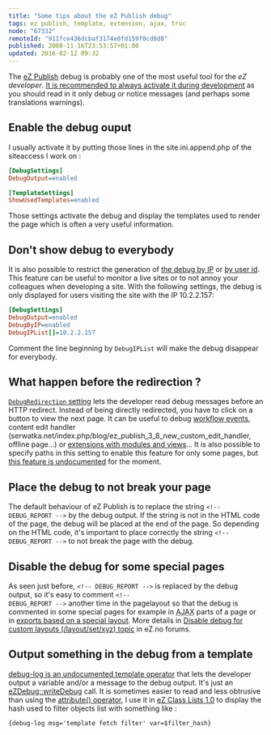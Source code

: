 ```yaml
---
title: "Some tips about the eZ Publish debug"
tags: ez publish, template, extension, ajax, truc
node: "67332"
remoteId: "911fce436dcbaf3174e0fd159f0cd8d8"
published: 2008-11-16T23:53:57+01:00
updated: 2016-02-12 09:32
---
```


The [eZ Publish](/tag/ez-publish) debug is probably one of the most useful tool
for the *eZ developer*. [It is recommended to always activate it during
development](http://suffandnonsense.blogspot.com/2008/10/10-tips-for-new-ez-publish-developers.html)
as you should read in it only debug or notice messages (and perhaps some
translations warnings).


## Enable the debug ouput


I usually activate it by putting those lines in the site.ini.append.php of the siteaccess I work on :

``` ini
[DebugSettings]
DebugOutput=enabled

[TemplateSettings]
ShowUsedTemplates=enabled

```

Those settings activate the debug and display the templates used to render the
page which is often a very useful information.

## Don't show debug to everybody


It is also possible to restrict the generation of [the debug by
IP](http://ez.no/doc/ez_publish/technical_manual/4_0/reference/configuration_files/site_ini/debugsettings/debugbyip)
or [by user
id](http://ez.no/doc/ez_publish/technical_manual/4_0/reference/configuration_files/site_ini/debugsettings/debugbyuser).
This feature can be useful to monitor a live sites or to not annoy your
colleagues when developing a site. With the following settings, the debug is
only displayed for users visiting the site with the IP 10.2.2.157:

``` ini
[DebugSettings]
DebugOutput=enabled
DebugByIP=enabled
DebugIPList[]=10.2.2.157

```

Comment the line beginning by <code>DebugIPList</code>
 will make the debug disappear for everybody.

## What happen before the redirection ?


[<code>DebugRedirection</code>
setting](http://ez.no/doc/ez_publish/technical_manual/4_0/reference/configuration_files/site_ini/debugsettings/debugredirection)
lets the developer read debug messages before an HTTP redirect. Instead of being
directly redirected, you have to click on a button to view the next page. It can
be useful to debug [workflow
events](http://ezpedia.org/wiki/en/ez/workflow_event_type), content edit
handler (serwatka.net/index.php/blog/ez_publish_3_8_new_custom_edit_handler,
offline page…)
or [extensions with modules and views](http://ezpedia.org/wiki/en/ez/module)…
It is also possible to specify paths in this setting to enable this feature for
only some pages, but [this feature is undocumented](http://issues.ez.no/12402)
for the moment.

## Place the debug to not break your page


The default behaviour of eZ Publish is to replace the string <code>&lt;!--
DEBUG_REPORT --&gt;</code> by the debug output. If the string is not in the HTML
code of the page, the debug will be placed at the end of the page. So depending
on the HTML code, it's important to place correctly the string <code>&lt;!--
DEBUG_REPORT --&gt;</code> to not break the page with the debug.

## Disable the debug for some special pages

As seen just before, <code>&lt;!-- DEBUG_REPORT --&gt;</code> is replaced by the
debug output, so it's easy to comment <code>&lt;!-- DEBUG_REPORT --&gt;</code>
another time in the pagelayout so that the debug is commented in some special
pages for example in <abbr title="Asynchronous Javascript And XML">AJAX</abbr>
parts of a page or in [exports based on a special
layout](/post/des-fils-rss-sur-mesure-dans-ez-publish). More details in [Disable
debug for custom layouts (/layout/set/xyz)
topic](http://ez.no/developer/forum/developer/disable_debug_for_custom_layouts_layout_set_xyz)
in eZ.no forums.


## Output something in the debug from a template


[debug-log is an undocumented template
operator](https://jira.ez.no/browse/EZP-12555) that lets the developer output a
variable and/or a message to the debug output. It's just an
[eZDebug::writeDebug](http://pubsvn.ez.no/doxygen/trunk/LS/html/classeZDebug.html#ab592fca0dbbef7601a2c060f02b1e808)
call. It is sometimes easier to read and less obtrusive than using the
[attribute()
operator](http://ez.no/doc/ez_publish/technical_manual/4_0/reference/template_operators/miscellaneous/attribute),
I use it in [eZ Class Lists 1.0](/post/ez-class-lists-1-0-for-ez-publish-4-0) to
display the hash used to filter objects list with something like :

```
{debug-log msg='template fetch filter' var=$filter_hash}
```

